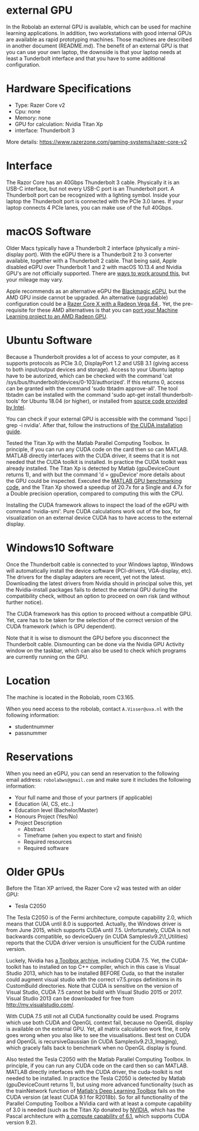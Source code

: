 # external GPU

In the Robolab an external GPU is available, which can be used for machine learning applications. In addition, two workstations with good internal GPUs are available as rapid prototyping machines. Those machines are described in another document (README.md). The benefit of an external GPU is that you can use your own laptop, the downside is that your laptop needs at least a Tunderbolt interface and that you have to some additional configuration.

# Hardware Specifications

* Type: Razer Core v2
* Cpu: none
* Memory: none 
* GPU for calculation: Nvidia Titan Xp
* interface: Thunderbolt 3

More details:
https://www.razerzone.com/gaming-systems/razer-core-v2

# Interface

The Razor Core has an 40Gbps Thunderbolt 3 cable. Physically it is an USB-C interface, but not every USB-C port is an Thunderbolt port.
A Thunderbolt port can be recognized with a lighting symbol. Inside your laptop the Thunderbolt port is connected with the  PCIe 3.0 lanes. If your laptop connects 4 PCIe lanes, you can make use of the full 40Gbps.

# macOS Software

Older Macs typically have a Thunderbolt 2 interface (physically a mini-display port). With the eGPU there is a Thunderbolt 2 to 3 converter available, together with a Thunderbolt 2 cable. That being said, Apple disabled eGPU over Thunderbolt 1 and 2 with macOS 10.13.4 and Nvidia GPU's are not officially supported. There are [ways to work around this](https://github.com/mayankk2308/purge-wrangler), but your mileage may vary.

Apple recommends as an alternative eGPU the [Blackmagic eGPU](https://support.apple.com/en-us/HT208544), but the AMD GPU inside cannot be upgraded. An alternative (upgradable) configuration could be a [Razer Core X with a Radeon Vega 64 ](https://9to5mac.com/2018/08/02/2018-macbook-pro-amd-vega-64-egpu-video/). Yet, the pre-requisite for these AMD alternatives  is that you can [port your Machine Learning project to an AMD Radeon GPU](https://instinct.radeon.com/en/6-deep-learning-projects-amd-radeon-instinct/).

# Ubuntu Software

Because a Thunderbolt provides a lot of access to your computer, as it supports protocols as PCIe 3.0, DisplayPort 1.2 and USB 3.1 (giving access to both input/output devices and storage). Access to your Ubuntu laptop have to be autorized, which can be checked with the command 'cat /sys/bus/thunderbolt/devices/0-103/authorized'. If this returns 0, access can be granted with the command 'sudo tbtadm approve-all'. The tool tbtadm can be installed with the command 'sudo apt-get install thunderbolt-tools' for Ubuntu 18.04 (or higher), or installed from [source code provided by Intel](https://github.com/intel/thunderbolt-software-user-space).

You can check if your external GPU is accessible with the command 'lspci | grep -i nvidia'. After that, follow the instructions of [the CUDA installation guide](https://docs.nvidia.com/cuda/cuda-installation-guide-linux/index.html#abstract).

Tested the Titan Xp with the Matlab Parallel Computing Toolbox. In principle, if you can run any CUDA code on the card then so can MATLAB. MATLAB directly interfaces with the CUDA driver, it seems that it is not needed that the CUDA toolkit is installed. In practice the CUDA toolkit was already installed. The Titan Xp is detected by Matlab (gpuDeviceCount returns 1), and with but the command 'd = gpuDevice' more details about the GPU could be inspected. Executed the [MATLAB GPU benchmarking code](https://nl.mathworks.com/help/distcomp/examples/benchmarking-a-b-on-the-gpu.html), and the Titan Xp showed a speedup of 20.7x for a Single and 4.7x for a Double precision operation, compared to computing this with the CPU.

Installing the CUDA framework allows to inspect the load of the eGPU with command 'nvidia-smi'. Pure CUDA calculations work out of the box, for visualization on an external device CUDA has to have access to the external display.

# Windows10 Software

Once the Thunderbolt cable is connected to your Windows laptop, Windows will automatically install the device software (PCI-drivers, VGA-display, etc). The drivers for the display adapters are recent, yet not the latest. Downloading the latest drivers from Nvidia should in principal solve this, yet the Nvidia-install packages fails to detect the external GPU during the compatibility check, without an option to proceed on own risk (and without further notice).

The CUDA framework has this option to proceed without a compatible GPU. Yet, care has to be taken for the selection of the correct version of the CUDA framework (which is GPU dependent).

Note that it is wise to dismount the GPU before you disconnect the Thunderbolt cable. Dismounting can be done via the Nvidia GPU Activity window on the taskbar, which can also be used to check which programs are currently running on the GPU.

# Location
The machine is located in the Robolab, room C3.165.

When you need access to the robolab, contact `A.Visser@uva.nl` with the following information:

* studentnummer
* passnummer

# Reservations

When you need an eGPU, you can send an reservation to the following email address: `robolabws@gmail.com` and make sure it includes the following information:
* Your full name and those of your partners (if applicable)
* Education (AI, CS, etc..)
* Education level (Bachelor/Master)
* Honours Project (Yes/No)
* Project Description 
  * Abstract
  * Timeframe (when you expect to start and finish)
  * Required resources
  * Required software
  
 # Older GPUs
 
 Before the Titan XP arrived, the Razer Core v2 was tested with an older GPU:
  
  * Tesla C2050

The Tesla C2050 is of the Fermi architecture, compute capability 2.0, which means that CUDA until 8.0 is supported. 
Actually, the Windows driver is from June 2015, which supports CUDA until 7.5. Unfortunately, CUDA is not backwards compatible, so deviceQuery (in CUDA Samples\v9.2\1_Utilities) reports that the CUDA driver version is unsufficient for the CUDA runtime version. 

Luckely, Nvidia has [a Toolbox archive](https://developer.nvidia.com/cuda-toolkit-archive), including CUDA 7.5. Yet, the CUDA-toolkit has to installed on top C++ compiler, which in this case is Visual Studio 2013, which has to be installed BEFORE Cuda, so that the installer could augment visual studio with the correct v7.5.props definitions in its CustomBuild directories. Note that CUDA is sensitive on the version of Visual Studio, CUDA 7.5 cannot be build with Visual Studio 2015 or 2017. Visual Studio 2013 can be downloaded for free from http://my.visualstudio.com/.

With CUDA 7.5 still not all CUDA functionality could be used. Programs which use both CUDA and OpenGL context fail, because no OpenGL display is available on the external GPU. Yet, all matrix calculation work fine, it only goes wrong when you also like to see the visualisations. Best test on CUDA and OpenGL is recursiveGaussian (in CUDA Samples\v9.2\3_Imaging), which gracely falls back to benchmark when no OpenGL display is found.

Also tested the Tesla C2050 with the Matlab Parallel Computing Toolbox. In principle, if you can run any CUDA code on the card then so can MATLAB. MATLAB directly interfaces with the CUDA driver, the cuda-toolkit is not needed to be installed. In practice the Tesla C2050 is detected by Matlab (gpuDeviceCount returns 1), but using more advanced functionality (such as the  trainNetwork function of [Matlab's Deep Learning Toolbox](https://nl.mathworks.com/help/nnet/ug/deep-learning-with-big-data-on-gpus-and-in-parallel.html) fails on the CUDA version (at least CUDA 9.1 for R2018b). So for all functionality of the Parallel Computing Toolbox a NVidia card with at least a compute capability of 3.0 is needed (such as the Titan Xp donated by [NVIDIA](https://developer.nvidia.com/academic_gpu_seeding), which has the Pascal architecture with [a compute capability of 6.1](https://en.wikipedia.org/wiki/CUDA), which supports CUDA version 9.2). 
